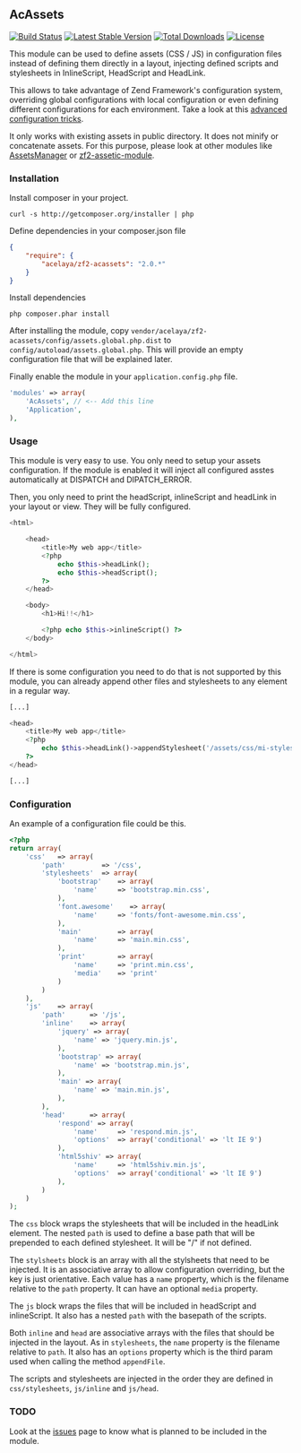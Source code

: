 ## AcAssets

[![Build Status](https://travis-ci.org/acelaya/ZF2-AcAssets.svg?branch=master)](https://travis-ci.org/acelaya/ZF2-AcAssets)
[![Latest Stable Version](https://poser.pugx.org/acelaya/zf2-acassets/v/stable.png)](https://packagist.org/packages/acelaya/zf2-acassets)
[![Total Downloads](https://poser.pugx.org/acelaya/zf2-acassets/downloads.png)](https://packagist.org/packages/acelaya/zf2-acassets)
[![License](https://poser.pugx.org/acelaya/zf2-acassets/license.png)](https://packagist.org/packages/acelaya/zf2-acassets)

This module can be used to define assets (CSS / JS) in configuration files instead of defining them directly in a layout, injecting defined scripts and stylesheets in InlineScript, HeadScript and HeadLink.

This allows to take advantage of Zend Framework's configuration system, overriding global configurations with local configuration or even defining different configurations for each environment. Take a look at this [advanced configuration tricks](http://framework.zend.com/manual/2.2/en/tutorials/config.advanced.html).

It only works with existing assets in public directory. It does not minify or concatenate assets. For this purpose, please look at other modules like [AssetsManager](https://github.com/RWOverdijk/AssetManager) or [zf2-assetic-module](https://github.com/widmogrod/zf2-assetic-module).

### Installation

Install composer in your project.

```
curl -s http://getcomposer.org/installer | php
```

Define dependencies in your composer.json file

```json
{
    "require": {
        "acelaya/zf2-acassets": "2.0.*"
    }
}
```

Install dependencies

```
php composer.phar install
```

After installing the module, copy `vendor/acelaya/zf2-acassets/config/assets.global.php.dist` to `config/autoload/assets.global.php`. This will provide an empty configuration file that will be explained later.

Finally enable the module in your `application.config.php` file.

```php
'modules' => array(
    'AcAssets', // <-- Add this line
    'Application',
),
```

### Usage

This module is very easy to use. You only need to setup your assets configuration. If the module is enabled it will inject all configured asstes automatically at DISPATCH and DIPATCH_ERROR.

Then, you only need to print the headScript, inlineScript and headLink in your layout or view. They will be fully configured.

```php
<html>

    <head>
        <title>My web app</title>
        <?php
            echo $this->headLink();
            echo $this->headScript();
        ?>
    </head>

    <body>
        <h1>Hi!!</h1>

        <?php echo $this->inlineScript() ?>
    </body>

</html>
```

If there is some configuration you need to do that is not supported by this module, you can already append other files and stylesheets to any element in a regular way.

```php
[...]

<head>
    <title>My web app</title>
    <?php
        echo $this->headLink()->appendStylesheet('/assets/css/mi-styles.css', 'all'); // <-- This is compatible with this module
    ?>
</head>

[...]
```

### Configuration

An example of a configuration file could be this.

```php
<?php
return array(
    'css'   => array(
        'path'         => '/css',
        'stylesheets'  => array(
            'bootstrap'    => array(
                'name'     => 'bootstrap.min.css',
            ),
            'font.awesome'    => array(
                'name'     => 'fonts/font-awesome.min.css',
            ),
            'main'         => array(
                'name'     => 'main.min.css',
            ),
            'print'        => array(
                'name'     => 'print.min.css',
                'media'    => 'print'
            )
        )
    ),
    'js'    => array(
        'path'      => '/js',
        'inline'    => array(
            'jquery' => array(
                'name' => 'jquery.min.js',
            ),
            'bootstrap' => array(
                'name' => 'bootstrap.min.js',
            ),
            'main' => array(
                'name' => 'main.min.js',
            ),
        ),
        'head'      => array(
            'respond' => array(
                'name'     => 'respond.min.js',
                'options'  => array('conditional' => 'lt IE 9')
            ),
            'html5shiv' => array(
                'name'     => 'html5shiv.min.js',
                'options'  => array('conditional' => 'lt IE 9')
            ),
        )
    )
);
```

The `css` block wraps the stylesheets that will be included in the headLink element. The nested `path` is used to define a base path that will be prepended to each defined stylesheet. It will be "/" if not defined.

The `stylsheets` block is an array with all the stylsheets that need to be injected. It is an associative array to allow configuration overriding, but the key is just orientative. Each value has a `name` property, which is the filename relative to the `path` property. It can have an optional `media` property.

The `js` block wraps the files that will be included in headScript and inlineScript. It also has a nested `path` with the basepath of the scripts.

Both `inline` and `head` are associative arrays with the files that should be injected in the layout. As in `stylesheets`, the `name` property is the filename relative to `path`. It also has an `options` property which is the third param used when calling the method `appendFile`.

The scripts and stylesheets are injected in the order they are defined in `css/stylesheets`, `js/inline` and `js/head`.

### TODO

Look at the [issues](https://github.com/acelaya/ZF2-AcAssets/issues) page to know what is planned to be included in the module.